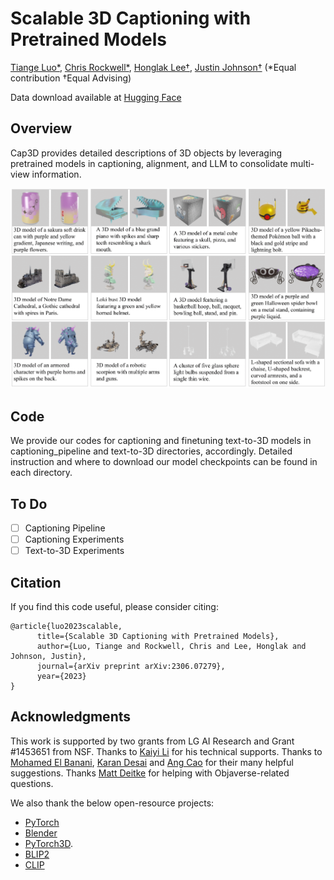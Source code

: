 # Scalable 3D Captioning with Pretrained Models

[Tiange Luo*](https://tiangeluo.github.io/), [Chris Rockwell*](https://crockwell.github.io), [Honglak Lee†](https://web.eecs.umich.edu/~honglak/), [Justin Johnson†](https://web.eecs.umich.edu/~justincj) (*Equal contribution    †Equal Advising)

Data download available at [Hugging Face](https://huggingface.co/datasets/tiange/Cap3D)

## Overview
Cap3D provides detailed descriptions of 3D objects by leveraging pretrained models in
captioning, alignment, and LLM to consolidate multi-view information.

<img src="teaser.png" alt="drawing">

## Code
We provide our codes for captioning and finetuning text-to-3D models in captioning_pipeline and text-to-3D directories, accordingly. Detailed instruction and where to download our model checkpoints can be found in each directory.

## To Do
  - [ ] Captioning Pipeline
  - [ ] Captioning Experiments
  - [ ] Text-to-3D Experiments

## Citation
If you find this code useful, please consider citing:
```
@article{luo2023scalable,
      title={Scalable 3D Captioning with Pretrained Models},
      author={Luo, Tiange and Rockwell, Chris and Lee, Honglak and Johnson, Justin},
      journal={arXiv preprint arXiv:2306.07279},
      year={2023}
}
```

## Acknowledgments
This work is supported by two grants from LG AI Research and Grant #1453651 from NSF.
Thanks to <a href="https://www.linkedin.com/in/kaiyi-li-1b4a1114b/">Kaiyi Li</a> for his technical supports.
Thanks to <a href="https://mbanani.github.io/">Mohamed El Banani</a>, <a href="http://kdexd.xyz/">Karan Desai</a> and <a href="https://nileshkulkarni.github.io/">Ang Cao</a> for their many helpful suggestions. Thanks <a href="https://mattdeitke.com/">Matt Deitke</a> for helping with Objaverse-related questions. 

We also thank the below open-resource projects:
- [PyTorch](https://www.github.com/pytorch/pytorch) 
- [Blender](https://github.com/blender/blender)
- [PyTorch3D](https://github.com/facebookresearch/pytorch3d).
- [BLIP2](https://github.com/salesforce/LAVIS/tree/main/projects/blip2)
- [CLIP](https://github.com/openai/CLIP)
